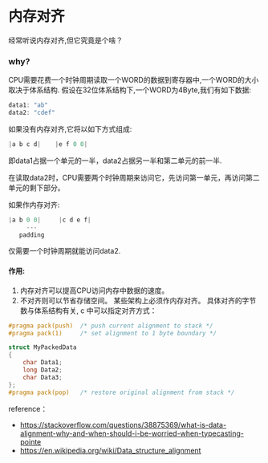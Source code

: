# 内存对齐
经常听说内存对齐,但它究竟是个啥？
### why?
CPU需要花费一个时钟周期读取一个WORD的数据到寄存器中,一个WORD的大小取决于体系结构.
假设在32位体系结构下,一个WORD为4Byte,我们有如下数据:
```c++
data1: "ab"
data2: "cdef"
```
如果没有内存对齐,它将以如下方式组成:
```c++
|a b c d|    |e f 0 0|
```
即data1占据一个单元的一半，data2占据另一半和第二单元的前一半.

在读取data2时，CPU需要两个时钟周期来访问它，先访问第一单元，再访问第二单元的剩下部分。

如果作内存对齐:
```c++
|a b 0 0|     |c d e f|
     ---
   padding
```
仅需要一个时钟周期就能访问data2.
#### 作用:
1. 内存对齐可以提高CPU访问内存中数据的速度。
2. 不对齐则可以节省存储空间。
某些架构上必须作内存对齐。
具体对齐的字节数与体系结构有关, c 中可以指定对齐方式：

```c++
#pragma pack(push)  /* push current alignment to stack */
#pragma pack(1)     /* set alignment to 1 byte boundary */

struct MyPackedData
{
    char Data1;
    long Data2;
    char Data3;
};
#pragma pack(pop)   /* restore original alignment from stack */
```

reference：
* https://stackoverflow.com/questions/38875369/what-is-data-alignment-why-and-when-should-i-be-worried-when-typecasting-pointe
* https://en.wikipedia.org/wiki/Data_structure_alignment